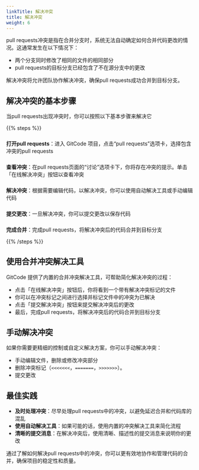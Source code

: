 ```yaml
---
linkTitle: 解决冲突
title: 解决冲突
weight: 6
---
```


pull requests冲突是指在合并分支时，系统无法自动确定如何合并代码更改的情况。这通常发生在以下情况下：

- 两个分支同时修改了相同的文件的相同部分
- pull requests的目标分支已经包含了不在源分支中的更改

解决冲突将允许团队协作解决冲突，确保pull requests成功合并到目标分支。

## 解决冲突的基本步骤

当pull requests出现冲突时，你可以按照以下基本步骤来解决它

{{% steps %}}

### 
**打开pull requests**：进入 GitCode 项目，点击“pull requests”选项卡，选择包含冲突的pull requests

### 
**查看冲突**：在pull requests页面的“讨论”选项卡下，你将存在冲突的提示。单击「在线解决冲突」按钮以查看冲突

### 
**解决冲突**：根据需要编辑代码，以解决冲突，你可以使用自动解决工具或手动编辑代码

### 
**提交更改**：一旦解决冲突，你可以提交更改以保存代码

### 
**完成合并**：完成pull requests，将解决冲突后的代码合并到目标分支

{{% /steps %}}

## 使用合并冲突解决工具

GitCode 提供了内置的合并冲突解决工具，可帮助简化解决冲突的过程：

- 点击「在线解决冲突」按钮后，你将看到一个带有解决冲突标记的文件
- 你可以在冲突标记之间进行选择并标记文件中的冲突为已解决
- 点击「提交解决冲突」按钮来提交解决冲突后的更改
- 最后，完成pull requests，将解决冲突后的代码合并到目标分支

## 手动解决冲突

如果你需要更精细的控制或自定义解决方案，你可以手动解决冲突：

- 手动编辑文件，删除或修改冲突部分
- 删除冲突标记（`<<<<<<<`，`=======`，`>>>>>>>`）。
- 提交更改

## 最佳实践

- **及时处理冲突**：尽早处理pull requests中的冲突，以避免延迟合并和代码库的混乱
- **使用自动解决工具**：如果可能的话，使用内置的冲突解决工具来简化流程
- **清晰的提交消息**：在解决冲突后，使用清晰、描述性的提交消息来说明你的更改

通过了解如何解决pull requests中的冲突，你可以更有效地协作和管理代码的合并，确保项目的稳定性和质量。